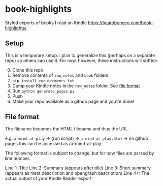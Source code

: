 # book-highlights
Styled exports of books I read on Kindle https://beatobongco.com/book-highlights/

## Setup

This is a temporary setup. I plan to generalize this (perhaps on a separate repo) so others can use it.
For now, however, these instructions will suffice.

0. Clone this repo
1. Remove contents of `raw_notes` and `book` folders
1. `pip install requirements.txt`
2. Dump your Kindle notes in the `raw_notes` folder. See [file format](#file-format)
3. Run `python generate_pages.py`
4. Push
5. Make your repo available as a github page and you're done!

## File format

The filename becomes the HTML filename and thus the URL.

e.g. `a-mind-at-play` -> (run script) -> `a-mind-at-play.html` -> on github pages this can be accessed as <your URL>/a-mind-at-play

The following format is subject to change, but for now files are parsed by line number.

Line 1: Title
Line 2: Summary (appears after title)
Line 3: Short summary (appears as meta description and opengraph description)
Line 4+: The actual output of your Kindle Reader export

